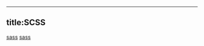 ----------------
title:SCSS
----------------



[sass](http://sass.bootcss.com/docs/sass-reference/)
[sass](https://www.sass.hk/guide/)
